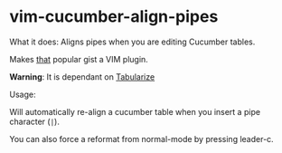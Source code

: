 vim-cucumber-align-pipes
========================

What it does: Aligns pipes when you are editing Cucumber tables.

Makes [that](https://gist.github.com/287147) popular gist a VIM plugin.

**Warning**: It is dependant on [Tabularize](https://github.com/godlygeek/tabular)

Usage:

Will automatically re-align a cucumber table when you insert a pipe character (`|`).

You can also force a reformat from normal-mode by pressing leader-c.
